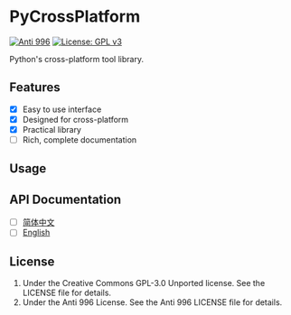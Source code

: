 # PyCrossPlatform

[![Anti 996](https://camo.githubusercontent.com/a72e7743f15db219a6aba534f9de456e86268dd6/68747470733a2f2f696d672e736869656c64732e696f2f62616467652f6c6963656e73652d416e74692532303939362d626c75652e7376673f7374796c653d666c61742d737175617265)](https://github.com/996icu/996.ICU/blob/master/LICENSE) [![License: GPL v3](https://img.shields.io/badge/License-GPLv3-blue.svg)](https://www.gnu.org/licenses/gpl-3.0)

Python's cross-platform tool library.

## Features

- [x] Easy to use interface
- [x] Designed for cross-platform
- [x] Practical library
- [ ] Rich, complete documentation

## Usage

## API Documentation

- [ ] [简体中文](./doc/zh-CN/README.md)
- [ ] [English](./doc/en-US/README.md)

## License

1. Under the Creative Commons GPL-3.0 Unported license. See the LICENSE file for details.
2. Under the Anti 996 License. See the Anti 996 LICENSE file for details.
